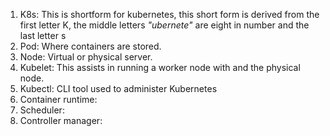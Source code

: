 1. K8s: This is shortform for kubernetes, this short form is derived from the first letter K, the middle letters <i>"ubernete"</i> are eight in number and the last letter s
2. Pod: Where containers are stored.
3. Node: Virtual or physical server.
4. Kubelet: This assists in running a worker node with and the physical node.
5. Kubectl: CLI tool used to administer Kubernetes
6. Container runtime:
7. Scheduler:
8. Controller manager: